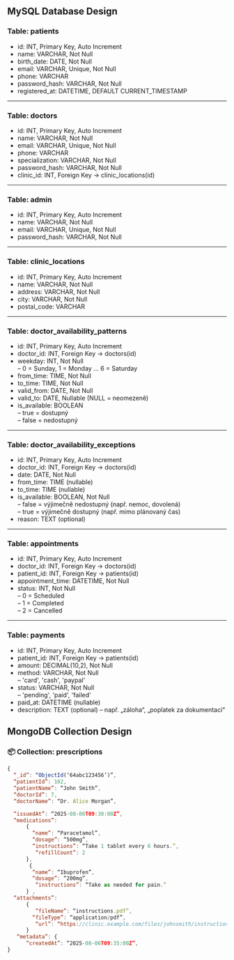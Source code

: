 ## MySQL Database Design

### Table: patients
- id: INT, Primary Key, Auto Increment  
- name: VARCHAR, Not Null  
- birth_date: DATE, Not Null  
- email: VARCHAR, Unique, Not Null  
- phone: VARCHAR  
- password_hash: VARCHAR, Not Null  
- registered_at: DATETIME, DEFAULT CURRENT_TIMESTAMP  

---

### Table: doctors
- id: INT, Primary Key, Auto Increment  
- name: VARCHAR, Not Null  
- email: VARCHAR, Unique, Not Null  
- phone: VARCHAR  
- specialization: VARCHAR, Not Null  
- password_hash: VARCHAR, Not Null  
- clinic_id: INT, Foreign Key → clinic_locations(id)  

---

### Table: admin
- id: INT, Primary Key, Auto Increment  
- name: VARCHAR, Not Null  
- email: VARCHAR, Unique, Not Null  
- password_hash: VARCHAR, Not Null  

---

### Table: clinic_locations
- id: INT, Primary Key, Auto Increment  
- name: VARCHAR, Not Null  
- address: VARCHAR, Not Null  
- city: VARCHAR, Not Null  
- postal_code: VARCHAR  

---

### Table: doctor_availability_patterns
- id: INT, Primary Key, Auto Increment  
- doctor_id: INT, Foreign Key → doctors(id)  
- weekday: INT, Not Null  
  – 0 = Sunday, 1 = Monday ... 6 = Saturday  
- from_time: TIME, Not Null  
- to_time: TIME, Not Null  
- valid_from: DATE, Not Null  
- valid_to: DATE, Nullable (NULL = neomezeně)  
- is_available: BOOLEAN  
  – true = dostupný  
  – false = nedostupný  

---

### Table: doctor_availability_exceptions
- id: INT, Primary Key, Auto Increment  
- doctor_id: INT, Foreign Key → doctors(id)  
- date: DATE, Not Null  
- from_time: TIME (nullable)  
- to_time: TIME (nullable)  
- is_available: BOOLEAN, Not Null  
  – false = výjimečně nedostupný (např. nemoc, dovolená)  
  – true = výjimečně dostupný (např. mimo plánovaný čas)  
- reason: TEXT (optional)  

---

### Table: appointments
- id: INT, Primary Key, Auto Increment  
- doctor_id: INT, Foreign Key → doctors(id)  
- patient_id: INT, Foreign Key → patients(id)  
- appointment_time: DATETIME, Not Null  
- status: INT, Not Null  
  – 0 = Scheduled  
  – 1 = Completed  
  – 2 = Cancelled  

---

### Table: payments
- id: INT, Primary Key, Auto Increment  
- patient_id: INT, Foreign Key → patients(id)  
- amount: DECIMAL(10,2), Not Null  
- method: VARCHAR, Not Null  
  – 'card', 'cash', 'paypal'  
- status: VARCHAR, Not Null  
  – 'pending', 'paid', 'failed'  
- paid_at: DATETIME (nullable)  
- description: TEXT (optional) – např. „záloha“, „poplatek za dokumentaci“  

## MongoDB Collection Design

### 📦 Collection: prescriptions
``` javascript
{
  “_id”: “ObjectId(‘64abc123456’)”,
  “patientId”: 102,
  “patientName”: “John Smith”,
  “doctorId”: 7,
  “doctorName”: “Dr. Alice Morgan”,

  “issuedAt”: “2025-08-06T09:30:00Z”,
  “medications”:
      {
        “name”: “Paracetamol”,
        “dosage”: “500mg”,
        “instructions”: “Take 1 tablet every 6 hours.”,
         “refillCount”: 2
      },
       {
        “name”: “Ibuprofen”,
        “dosage”: “200mg”,
         “instructions”: “Take as needed for pain.”
      } ,
  “attachments”:
      {
         “fileName”: “instructions.pdf”,
        “fileType”: “application/pdf”,
         “url”: “https://clinic.example.com/files/johnsmith/instructions-paracetamol.pdf”
      }
   “metadata”: {
      “createdAt”: “2025-08-06T09:35:00Z”,
}
```
